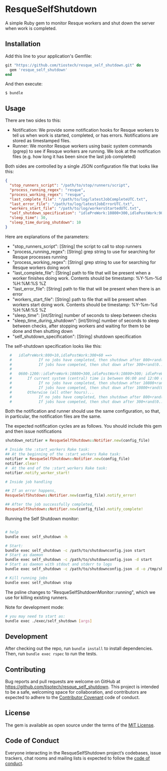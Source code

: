 # ResqueSelfShutdown

A simple Ruby gem to monitor Resque workers and shut down the server when work is completed.


## Installation

Add this line to your application's Gemfile:

```ruby
git "https://github.com/tiostech/resque_self_shutdown.git" do
  gem 'resque_self_shutdown'
end
```

And then execute:

    $ bundle

## Usage


There are two sides to this:

* Notification: We provide some notification hooks for Resque workers to tell us when work is started, completed, or has errors.  Notifications are stored as timestamped files.
* Runner: We monitor Resque workers using basic system commands (pgrep) to see if Resque workers are running.  We look at the notification files (e.g. how long it has been since the last job completed)

Both sides are controlled by a single JSON configuration file that looks like this:

```json
{
  "stop_runners_script": "/path/to/stop/runners/script",
  "process_running_regex": "resque",
  "process_working_regex": "resque",
  "last_complete_file": "/path/to/log/latestJobCompleteUTC.txt",
  "last_error_file": "/path/to/log/latestJobErrorUTC.txt",
  "workers_start_file": "/path/to/log/workersStartedUTC.txt",
  "self_shutdown_specification": "idlePreWork:10800+300,idlePostWork:900+600",
  "sleep_time": 30,
  "sleep_time_during_shutdown": 10
}
```

Here are explanations of the parameters:

* "stop_runners_script": [String] the script to call to stop runners
* "process_running_regex": [String] grep string to use for searching for Resque processes running
* "process_working_regex": [String] grep string to use for searching for Resque workers doing work
* "last_complete_file": [String] path to file that will be present when a worker finishes doing work.  Contents should be timestamp: %Y-%m-%d %H:%M:%S %Z
* "last_error_file": [String] path to file that will be present when there is an error
* "workers_start_file": [String] path to file that will be present when workers start doing work.  Contents should be timestamp: %Y-%m-%d %H:%M:%S %Z
* "sleep_time": [int/String] number of seconds to sleep between checks
* "sleep_time_during_shutdown": [int/String] number of seconds to sleep between checks, after stopping workers and waiting for them to be done and then shutting down
* "self_shutdown_specification": [String] shutdown specification

The self-shutdown specification looks like this:

```ruby
  #   idlePreWork:800+10,idlePostWork:300+60 ==>
  #            If no jobs have completed, then shutdown after 800+rand(0..10) seconds since workers started
  #            If jobs have competed, then shut down after 300+rand(0..60) seconds since the last completion
  #
  #   0600-1200::idlePreWork:10800+300,idlePostWork:10800+300; idlePreWork:800+60,idlePostWork:300+60
  #       If current system (central) time is between 06:00 and 12:00 of current day...
  #            If no jobs have completed, then shutdown after 10800+rand(0..300) seconds since workers started
  #            If jobs have competed, then shut down after 10800+rand(0..300) seconds since the last completion
  #       Otherwise (all other hours)...
  #            If no jobs have completed, then shutdown after 800+rand(0..60) seconds since workers started
  #            If jobs have competed, then shut down after 300+rand(0..60) seconds since the last completion
```

Both the notification and runner should use the same configuration, so that, in particular, the notification files are the same.

The expected notification cycles are as follows.  You should include this gem and then issue notifications

```ruby
shutdown_notifier = ResqueSelfShutdown::Notifier.new(config_file)

# Inside the :start_workers Rake task:
## At the beginning of the :start_workers Rake task:
notifier = ResqueSelfShutdown::Notifier.new(config_file)
notifier.clear!
#  At the end of the :start_workers Rake task:
notifier.notify_worker_start!

# Inside job handling

## If an error happens,
ResqueSelfShutdown::Notifier.new(config_file).notify_error!

## After the job successfully completed,
ResqueSelfShutdown::Notifier.new(config_file).notify_complete!

```

Running the Self Shutdown monitor:

```bash

# help
bundle exec self_shutdown -h

# Start:
bundle exec self_shutdown -c /path/to/shutdownconfig.json start
# Start as daemon
bundle exec self_shutdown -c /path/to/shutdownconfig.json -d start
# Start as daemon with stdout and stderr to logs
bundle exec self_shutdown -c /path/to/shutdownconfig.json -d -o /tmp/shutdown_out.log -e /tmp/shutdown_err.log start

# Kill running jobs
bundle exec self_shutdown stop

```

The psline changes to "ResqueSelfShutdownMonitor::running", which we use for killing existing runners.

Note for development mode:

```bash
# you may need to start as:
bundle exec ./exec/self_shutdown [args]
```




## Development

After checking out the repo, run `bundle install` to install dependencies. Then, run `bundle exec rspec` to run the tests.

## Contributing

Bug reports and pull requests are welcome on GitHub at https://github.com/tisotech/resque_self_shutdown. This project is intended to be a safe, welcoming space for collaboration, and contributors are expected to adhere to the [Contributor Covenant](http://contributor-covenant.org) code of conduct.

## License

The gem is available as open source under the terms of the [MIT License](https://opensource.org/licenses/MIT).

## Code of Conduct

Everyone interacting in the ResqueSelfShutdown project’s codebases, issue trackers, chat rooms and mailing lists is expected to follow the [code of conduct](https://github.com/thefooj/resque_self_shutdown/blob/master/CODE_OF_CONDUCT.md).
